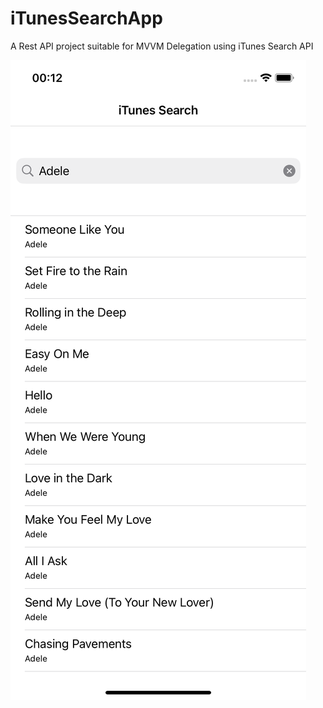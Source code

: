 # iTunesSearchApp
A Rest API project suitable for MVVM Delegation using iTunes Search API

![Application Image](images/app_screen.png)
